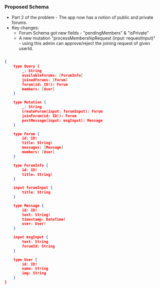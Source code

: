 ### Proposed Schema

- Part 2 of the problem - The app now has a notion of public and private forums.
- Key changes:
  - Forum Schema got new fields - "pendingMembers" & "isPrivate"
  - A new mutation "processMembershipRequest (input: requestInput)" - using this admin can approve/reject the joining request of given userId.

```json

{
    type Query {
        _: String
        availableForums: [ForumInfo]
        joinedForums: [Forum]
        forum(id: ID!): Forum
        members: [User]
    }

    type Mutation {
        _: String
        createForum(input: forumInput): Forum
        joinForum(id: ID!): Forum
        postMessage(input: msgInput): Message
    }

    type Forum {
        id: ID!
        title: String!
        messages: [Message]
        members: [User]
    }

    type ForumInfo {
        id: ID!
        title: String!
    }

    input forumInput {
        title: String
    }

    type Message {
        id: ID!
        text: String!
        timestamp: DateTime!
        user: User!
    }

    input msgInput {
        text: String
        forumId: String
    }

    type User {
        id: ID!
        name: String
        img: String
    }
}
```
